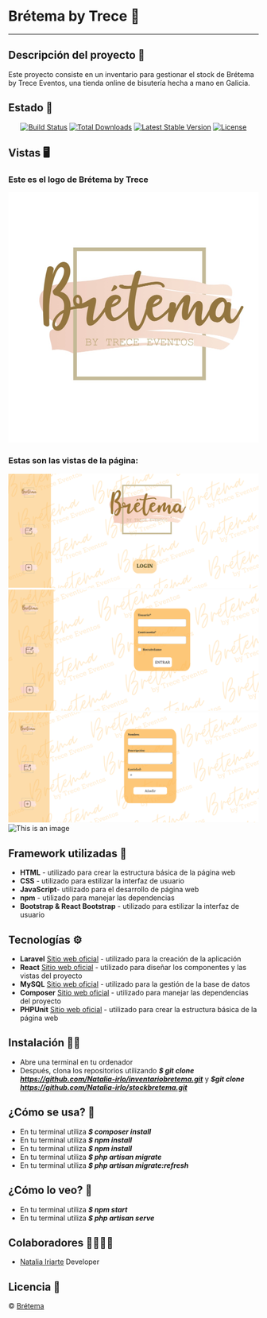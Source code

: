 # Brétema by Trece :blossom:
***
## Descripción del proyecto :brain:
Este proyecto consiste en un inventario para gestionar el stock de Brétema by Trece Eventos, una tienda online de bisutería hecha a mano en Galicia.

## Estado :page_facing_up:
<p align="center">
<a href="https://github.com/laravel/framework/actions"><img src="https://github.com/laravel/framework/workflows/tests/badge.svg" alt="Build Status"></a>
<a href="https://packagist.org/packages/laravel/framework"><img src="https://img.shields.io/packagist/dt/laravel/framework" alt="Total Downloads"></a>
<a href="https://packagist.org/packages/laravel/framework"><img src="https://img.shields.io/packagist/v/laravel/framework" alt="Latest Stable Version"></a>
<a href="https://packagist.org/packages/laravel/framework"><img src="https://img.shields.io/packagist/l/laravel/framework" alt="License"></a>
</p>

## Vistas :desktop_computer:
### Este es el logo de Brétema by Trece
![This is an image](./src//assets//img//IMG_2365.jpg)

### Estas son las vistas de la página:
![This is an image](./src//assets//img/home.png)
![This is an image](./src//assets//img/login.png)
![This is an image](./src//assets//img/add.png)
![This is an image]()

## Framework utilizadas :electric_plug:
* **HTML** - utilizado para crear la estructura básica de la página web
* **CSS** - utilizado para estilizar la interfaz de usuario
* **JavaScript**- utilizado para el desarrollo de página web
* **npm** - utilizado para manejar las dependencias
* **Bootstrap & React Bootstrap** - utilizado para estilizar la interfaz de usuario

## Tecnologías :gear:
* **Laravel** [Sitio web oficial](https://getcomposer.org/) - utilizado para la creación de la aplicación
* **React** [Sitio web oficial](https://es.reactjs.org/) - utilizado para diseñar los componentes y las vistas del proyecto
* **MySQL** [Sitio web oficial](https://getcomposer.org/) - utilizado para la gestión de la base de datos
* **Composer** [Sitio web oficial](https://getcomposer.org/) - utilizado para manejar las dependencias del proyecto
* **PHPUnit** [Sitio web oficial](https://getcomposer.org/) - utilizado para crear la estructura básica de la página web

## Instalación :mechanic:
* Abre una terminal en tu ordenador
* Después, clona los repositorios utilizando ***$ git clone https://github.com/Natalia-irlo/inventariobretema.git*** y ***$git clone https://github.com/Natalia-irlo/stockbretema.git***

## ¿Cómo se usa? :key:
* En tu terminal utiliza ***$ composer install*** 
* En tu terminal utiliza ***$ npm install***
* En tu terminal utiliza ***$ npm install***
* En tu terminal utiliza ***$ php artisan migrate***
* En tu terminal utiliza ***$ php artisan migrate:refresh***

## ¿Cómo lo veo? :eyes:
* En tu terminal utiliza ***$ npm start***
* En tu terminal utiliza ***$ php artisan serve***

## Colaboradores :family_woman_woman_girl_girl:
* [Natalia Iriarte](https://github.com/Natalia-irlo) Developer

## Licencia :closed_lock_with_key:
© [Brétema]()